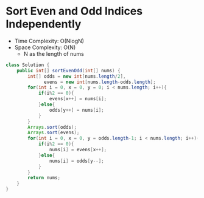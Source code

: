 # Sort Even and Odd Indices Independently

- Time Complexity: O(NlogN)
- Space Complexity: O(N)
  - N as the length of nums

```java
class Solution {
    public int[] sortEvenOdd(int[] nums) {
        int[] odds = new int[nums.length/2],
              evens = new int[nums.length-odds.length];
        for(int i = 0, x = 0, y = 0; i < nums.length; i++){
            if(i%2 == 0){
                evens[x++] = nums[i];
            }else{
                odds[y++] = nums[i];
            }
        }
        Arrays.sort(odds);
        Arrays.sort(evens);
        for(int i = 0, x = 0, y = odds.length-1; i < nums.length; i++){
            if(i%2 == 0){
                nums[i] = evens[x++];
            }else{
                nums[i] = odds[y--];
            }
        }
        return nums;
    }
}
```